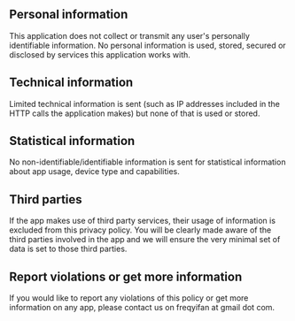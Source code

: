 ## Personal information
This application does not collect or transmit any user's personally identifiable information. No personal information is used, stored, secured or disclosed by services this application works with.

## Technical information
Limited technical information is sent (such as IP addresses included in the HTTP calls the application makes) but none of that is used or stored.

## Statistical information
No non-identifiable/identifiable information is sent for statistical information about app usage, device type and capabilities.

## Third parties
If the app makes use of third party services, their usage of information is excluded from this privacy policy. You will be clearly made aware of the third parties involved in the app and we will ensure the very minimal set of data is set to those third parties.

## Report violations or get more information
If you would like to report any violations of this policy or get more information on any app, please contact us on freqyifan at gmail dot com.
